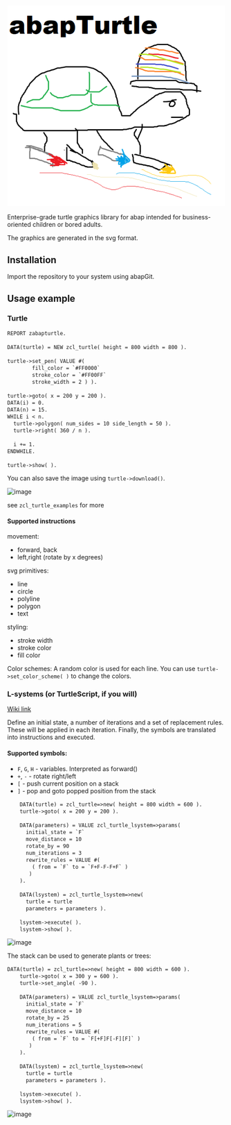 ![logo](./turtle.png)

Enterprise-grade turtle graphics library for abap intended for business-oriented children or bored adults. 

The graphics are generated in the svg format. 

## Installation

Import the repository to your system using abapGit.

## Usage example

### Turtle

```abap
REPORT zabapturtle.

DATA(turtle) = NEW zcl_turtle( height = 800 width = 800 ).

turtle->set_pen( VALUE #(
        fill_color = `#FF0000`
        stroke_color = `#FF00FF`
        stroke_width = 2 ) ).

turtle->goto( x = 200 y = 200 ).
DATA(i) = 0.
DATA(n) = 15.
WHILE i < n.
  turtle->polygon( num_sides = 10 side_length = 50 ).
  turtle->right( 360 / n ).

  i += 1.
ENDWHILE.

turtle->show( ).
```
You can also save the image using `turtle->download()`.

![image](https://user-images.githubusercontent.com/5097067/66575607-7ac65f80-eb76-11e9-8a9c-0ccab1041d38.png)

see `zcl_turtle_examples` for more

#### Supported instructions

movement:

- forward, back
- left,right (rotate by x degrees)

svg primitives:

- line
- circle
- polyline
- polygon
- text

styling:

- stroke width
- stroke color
- fill color

Color schemes:
A random color is used for each line. You can use `turtle->set_color_scheme( )` to change the colors.


### L-systems (or TurtleScript, if you will)

[Wiki link](https://en.wikipedia.org/wiki/L-system)

Define an initial state, a number of iterations and a set of replacement rules. These will be applied in each iteration. Finally, the symbols are translated into instructions and executed.

#### Supported symbols:

- `F`, `G`, `H` - variables. Interpreted as forward()
- `+`, `-` - rotate right/left
- `[` - push current position on a stack
- `]` - pop and goto popped position from the stack

```abap
    DATA(turtle) = zcl_turtle=>new( height = 800 width = 600 ).
    turtle->goto( x = 200 y = 200 ).
    
    DATA(parameters) = VALUE zcl_turtle_lsystem=>params(
      initial_state = `F`
      move_distance = 10
      rotate_by = 90
      num_iterations = 3
      rewrite_rules = VALUE #(
        ( from = `F` to = `F+F-F-F+F` )
       )
    ).

    DATA(lsystem) = zcl_turtle_lsystem=>new(
      turtle = turtle
      parameters = parameters ).

    lsystem->execute( ).
    lsystem->show( ).
```

![image](https://user-images.githubusercontent.com/5097067/66575635-8ca80280-eb76-11e9-8c3b-d22604ce6eb2.png)

The stack can be used to generate plants or trees:
```abap
DATA(turtle) = zcl_turtle=>new( height = 800 width = 600 ).
    turtle->goto( x = 300 y = 600 ).
    turtle->set_angle( -90 ).

    DATA(parameters) = VALUE zcl_turtle_lsystem=>params(
      initial_state = `F`
      move_distance = 10
      rotate_by = 25
      num_iterations = 5
      rewrite_rules = VALUE #(
        ( from = `F` to = `F[+F]F[-F][F]` )
       )
    ).

    DATA(lsystem) = zcl_turtle_lsystem=>new(
      turtle = turtle
      parameters = parameters ).

    lsystem->execute( ).
    lsystem->show( ).
```

![image](https://user-images.githubusercontent.com/5097067/66575734-beb96480-eb76-11e9-886a-e6641da67a0e.png)
